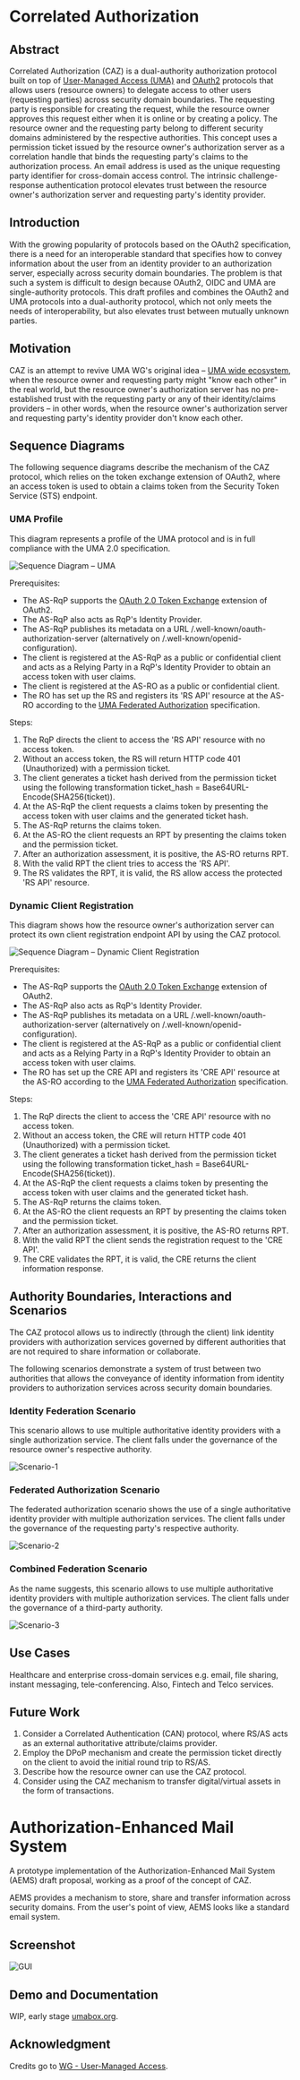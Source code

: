 # Correlated Authorization

## Abstract

Correlated Authorization (CAZ) is a dual-authority authorization protocol built on top of [User-Managed Access (UMA)][1] and [OAuth2][2] protocols that allows users (resource owners) to delegate access to other users (requesting parties) across security domain boundaries. The requesting party is responsible for creating the request, while the resource owner approves this request either when it is online or by creating a policy. The resource owner and the requesting party belong to different security domains administered by the respective authorities. This concept uses a permission ticket issued by the resource owner's authorization server as a correlation handle that binds the requesting party's claims to the authorization process. An email address is used as the unique requesting party identifier for cross-domain access control. The intrinsic challenge-response authentication protocol elevates trust between the resource owner's authorization server and requesting party's identity provider.

## Introduction

With the growing popularity of protocols based on the OAuth2 specification, there is a need for an interoperable standard that specifies how to convey information about the user from an identity provider to an authorization server, especially across security domain boundaries. The problem is that such a system is difficult to design because OAuth2, OIDC and UMA are single-authority protocols. This draft profiles and combines the OAuth2 and UMA protocols into a dual-authority protocol, which not only meets the needs of interoperability, but also elevates trust between mutually unknown parties.

## Motivation

CAZ is an attempt to revive UMA WG's original idea – [UMA wide ecosystem][9], when the resource owner and requesting party might "know each other" in the real world, but the resource owner's authorization server has no pre-established trust with the requesting party or any of their identity/claims providers – in other words, when the resource owner's authorization server and requesting party's identity provider don't know each other.

## Sequence Diagrams

The following sequence diagrams describe the mechanism of the CAZ protocol, which relies on the token exchange extension of OAuth2, where an access token is used to obtain a claims token from the Security Token Service (STS) endpoint.

### UMA Profile

This diagram represents a profile of the UMA protocol and is in full compliance with the UMA 2.0 specification.

![Sequence Diagram – UMA](./images/correlated-authz-uma.png)

Prerequisites:

* The AS-RqP supports the [OAuth 2.0 Token Exchange][5] extension of OAuth2.
* The AS-RqP also acts as RqP's Identity Provider.
* The AS-RqP publishes its metadata on a URL /.well-known/oauth-authorization-server (alternatively on /.well-known/openid-configuration).
* The client is registered at the AS-RqP as a public or confidential client and acts as a Relying Party in a RqP's Identity Provider to obtain an access token with user claims.
* The client is registered at the AS-RO as a public or confidential client.
* The RO has set up the RS and registers its 'RS API' resource at the AS-RO according to the [UMA Federated Authorization][6] specification.

Steps:

1. The RqP directs the client to access the 'RS API' resource with no access token.
2. Without an access token, the RS will return HTTP code 401 (Unauthorized) with a permission ticket.
3. The client generates a ticket hash derived from the permission ticket using the following transformation ticket_hash = Base64URL-Encode(SHA256(ticket)).
4. At the AS-RqP the client requests a claims token by presenting the access token with user claims and the generated ticket hash.
5. The AS-RqP returns the claims token.
6. At the AS-RO the client requests an RPT by presenting the claims token and the permission ticket.
7. After an authorization assessment, it is positive, the AS-RO returns RPT.
8. With the valid RPT the client tries to access the 'RS API'.
9. The RS validates the RPT, it is valid, the RS allow access the protected 'RS API' resource. 

### Dynamic Client Registration

This diagram shows how the resource owner's authorization server can protect its own client registration endpoint API by using the CAZ protocol.

![Sequence Diagram – Dynamic Client Registration](./images/correlated-authz-dynamic-client-registration.png)

Prerequisites:

* The AS-RqP supports the [OAuth 2.0 Token Exchange][5] extension of OAuth2.
* The AS-RqP also acts as RqP's Identity Provider.
* The AS-RqP publishes its metadata on a URL /.well-known/oauth-authorization-server (alternatively on /.well-known/openid-configuration).
* The client is registered at the AS-RqP as a public or confidential client and acts as a Relying Party in a RqP's Identity Provider to obtain an access token with user claims.
* The RO has set up the CRE API and registers its 'CRE API' resource at the AS-RO according to the [UMA Federated Authorization][6] specification.

Steps:

1. The RqP directs the client to access the 'CRE API' resource with no access token.
2. Without an access token, the CRE will return HTTP code 401 (Unauthorized) with a permission ticket.
3. The client generates a ticket hash derived from the permission ticket using the following transformation ticket_hash = Base64URL-Encode(SHA256(ticket)).
4. At the AS-RqP the client requests a claims token by presenting the access token with user claims and the generated ticket hash.
5. The AS-RqP returns the claims token.
6. At the AS-RO the client requests an RPT by presenting the claims token and the permission ticket.
7. After an authorization assessment, it is positive, the AS-RO returns RPT.
8. With the valid RPT the client sends the registration request to the 'CRE API'.
9. The CRE validates the RPT, it is valid, the CRE returns the client information response.

## Authority Boundaries, Interactions and Scenarios

The CAZ protocol allows us to indirectly (through the client) link identity providers with authorization services governed by different authorities that are not required to share information or collaborate.

The following scenarios demonstrate a system of trust between two authorities that allows the conveyance of identity information from identity providers to authorization services across security domain boundaries.

### Identity Federation Scenario

This scenario allows to use multiple authoritative identity providers with a single authorization service. The client falls under the governance of the resource owner's respective authority.

![Scenario-1](./images/authority-boundaries-scenario-1.svg)

### Federated Authorization Scenario

The federated authorization scenario shows the use of a single authoritative identity provider with multiple authorization services. The client falls under the governance of the requesting party's respective authority.

![Scenario-2](./images/authority-boundaries-scenario-2.svg)

### Combined Federation Scenario

As the name suggests, this scenario allows to use multiple authoritative identity providers with multiple authorization services. The client falls under the governance of a third-party authority.

![Scenario-3](./images/authority-boundaries-scenario-3.svg)

## Use Cases

Healthcare and enterprise cross-domain services e.g. email, file sharing, instant messaging, tele-conferencing. Also, Fintech and Telco services.

## Future Work

1. Consider a Correlated Authentication (CAN) protocol, where RS/AS acts as an external authoritative attribute/claims provider.
2. Employ the DPoP mechanism and create the permission ticket directly on the client to avoid the initial round trip to RS/AS.
3. Describe how the resource owner can use the CAZ protocol.
4. Consider using the CAZ mechanism to transfer digital/virtual assets in the form of transactions.

# Authorization-Enhanced Mail System

A prototype implementation of the Authorization-Enhanced Mail System (AEMS) draft proposal, working as a proof of the concept of CAZ.

AEMS provides a mechanism to store, share and transfer information across security domains. From the user's point of view, AEMS looks like a standard email system.

## Screenshot

![GUI](./images/gui.png)
## Demo and Documentation

WIP, early stage [umabox.org][7].

## Acknowledgment

Credits go to [WG - User-Managed Access][8].

[1]: https://en.wikipedia.org/wiki/User-Managed_Access
[2]: https://datatracker.ietf.org/doc/html/rfc6749
[3]: https://github.com/uma-email/proposal/blob/master/correlated-authorization-draft-00.pdf
[4]: https://github.com/uma-email/proposal/blob/master/authorization-enhanced-mail-system-draft-02.pdf
[5]: https://www.rfc-editor.org/rfc/rfc8693.html
[6]: https://docs.kantarainitiative.org/uma/wg/rec-oauth-uma-federated-authz-2.0.html
[7]: https://www.umabox.org
[8]: https://kantarainitiative.org/confluence/display/uma/Home
[9]: https://kantarainitiative.org/confluence/display/uma/UMA+Roadmap+for+2016
